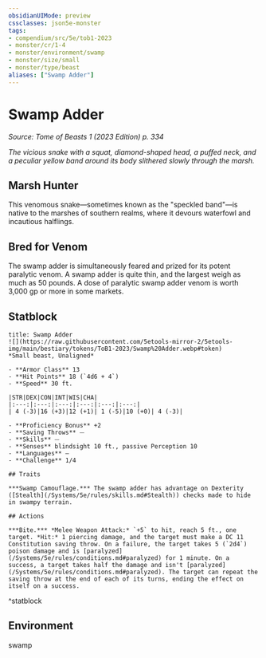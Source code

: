 ```yaml
---
obsidianUIMode: preview
cssclasses: json5e-monster
tags:
- compendium/src/5e/tob1-2023
- monster/cr/1-4
- monster/environment/swamp
- monster/size/small
- monster/type/beast
aliases: ["Swamp Adder"]
---
```

# Swamp Adder
*Source: Tome of Beasts 1 (2023 Edition) p. 334*  

*The vicious snake with a squat, diamond-shaped head, a puffed neck, and a peculiar yellow band around its body slithered slowly through the marsh.*

## Marsh Hunter

This venomous snake—sometimes known as the "speckled band"—is native to the marshes of southern realms, where it devours waterfowl and incautious halflings.

## Bred for Venom

The swamp adder is simultaneously feared and prized for its potent paralytic venom. A swamp adder is quite thin, and the largest weigh as much as 50 pounds. A dose of paralytic swamp adder venom is worth 3,000 gp or more in some markets.

## Statblock

```ad-statblock
title: Swamp Adder
![](https://raw.githubusercontent.com/5etools-mirror-2/5etools-img/main/bestiary/tokens/ToB1-2023/Swamp%20Adder.webp#token)
*Small beast, Unaligned*

- **Armor Class** 13
- **Hit Points** 18 (`4d6 + 4`)
- **Speed** 30 ft.

|STR|DEX|CON|INT|WIS|CHA|
|:---:|:---:|:---:|:---:|:---:|:---:|
| 4 (-3)|16 (+3)|12 (+1)| 1 (-5)|10 (+0)| 4 (-3)|

- **Proficiency Bonus** +2
- **Saving Throws** ⏤
- **Skills** ⏤
- **Senses** blindsight 10 ft., passive Perception 10
- **Languages** —
- **Challenge** 1/4

## Traits

***Swamp Camouflage.*** The swamp adder has advantage on Dexterity ([Stealth](/Systems/5e/rules/skills.md#Stealth)) checks made to hide in swampy terrain.

## Actions

***Bite.*** *Melee Weapon Attack:* `+5` to hit, reach 5 ft., one target. *Hit:* 1 piercing damage, and the target must make a DC 11 Constitution saving throw. On a failure, the target takes 5 (`2d4`) poison damage and is [paralyzed](/Systems/5e/rules/conditions.md#paralyzed) for 1 minute. On a success, a target takes half the damage and isn't [paralyzed](/Systems/5e/rules/conditions.md#paralyzed). The target can repeat the saving throw at the end of each of its turns, ending the effect on itself on a success.
```
^statblock

## Environment

swamp